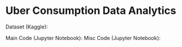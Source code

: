 # Uber Consumption Data Analytics

Dataset (Kaggle): 

Main Code (Jupyter Notebook): 
Misc Code (Jupyter Notebook): 
